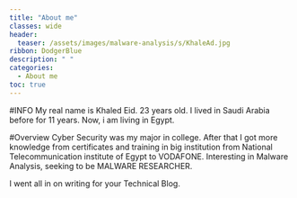 ```yaml
---
title: "About me"
classes: wide
header:
  teaser: /assets/images/malware-analysis/s/KhaleAd.jpg
ribbon: DodgerBlue
description: " "
categories:
  - About me
toc: true
---
```

#INFO
My real name is Khaled Eid.
23 years old.
I lived in Saudi Arabia before for 11 years.
Now, i am living in Egypt.

#Overview
Cyber Security was my major in college. After that I got more knowledge from certificates and training in big institution from National Telecommunication institute of Egypt to VODAFONE.
Interesting in Malware Analysis, seeking to be MALWARE RESEARCHER.

I went all in on writing for your Technical Blog.

